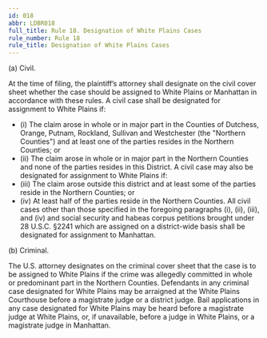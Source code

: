 ```yaml
---
id: 018
abbr: LDBR018
full_title: Rule 18. Designation of White Plains Cases
rule_number: Rule 18
rule_title: Designation of White Plains Cases
---
```


(a) Civil.

At the time of filing, the plaintiff’s attorney shall designate on the civil cover sheet whether
the case should be assigned to White Plains or Manhattan in accordance with these rules.
A civil case shall be designated for assignment to White Plains if:

  * (i) The claim arose in whole or in major part in the Counties of Dutchess, Orange,
Putnam, Rockland, Sullivan and Westchester (the "Northern Counties") and at least one of
the parties resides in the Northern Counties; or
  * (ii) The claim arose in whole or in major part in the Northern Counties and none of
the parties resides in this District.
A civil case may also be designated for assignment to White Plains if:
  * (iii) The claim arose outside this district and at least some of the parties reside in the
Northern Counties; or
  * (iv) At least half of the parties reside in the Northern Counties.
All civil cases other than those specified in the foregoing paragraphs (i), (ii), (iii), and (iv)
and social security and habeas corpus petitions brought under 28 U.S.C. §2241 which are assigned on
a district-wide basis shall be designated for assignment to Manhattan.

(b) Criminal.

The U.S. attorney designates on the criminal cover sheet that the case is to be assigned to
White Plains if the crime was allegedly committed in whole or predominant part in the Northern
Counties.
Defendants in any criminal case designated for White Plains may be arraigned at the White
Plains Courthouse before a magistrate judge or a district judge.
Bail applications in any case designated for White Plains may be heard before a magistrate 
judge at White Plains, or, if unavailable, before a judge in White Plains, or a magistrate judge in
Manhattan.